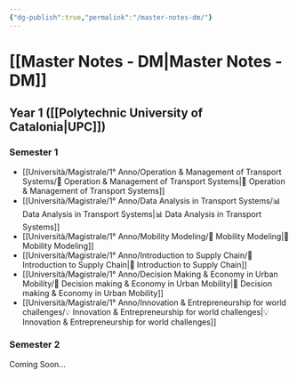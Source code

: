 ```yaml
---
{"dg-publish":true,"permalink":"/master-notes-dm/"}
---
```


# [[Master Notes - DM\|Master Notes - DM]]

## Year 1 ([[Polytechnic University of Catalonia\|UPC]])

### Semester 1

- [[Università/Magistrale/1° Anno/Operation & Management of Transport Systems/🚦 Operation & Management of Transport Systems\|🚦 Operation & Management of Transport Systems]]
- [[Università/Magistrale/1° Anno/Data Analysis in Transport Systems/📊 Data Analysis in Transport Systems\|📊 Data Analysis in Transport Systems]]
- [[Università/Magistrale/1° Anno/Mobility Modeling/📐 Mobility Modeling\|📐 Mobility Modeling]]
- [[Università/Magistrale/1° Anno/Introduction to Supply Chain/🚚 Introduction to Supply Chain\|🚚 Introduction to Supply Chain]]
- [[Università/Magistrale/1° Anno/Decision Making & Economy in Urban Mobility/💼 Decision making & Economy in Urban Mobility\|💼 Decision making & Economy in Urban Mobility]]
- [[Università/Magistrale/1° Anno/Innovation & Entrepreneurship for world challenges/💡 Innovation & Entrepreneurship for world challenges\|💡 Innovation & Entrepreneurship for world challenges]]

### Semester 2

Coming Soon...

